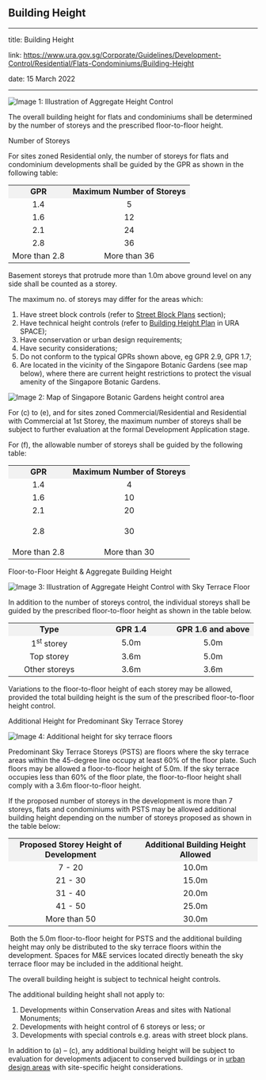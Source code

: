 ## Building Height
---
title: Building Height

link: https://www.ura.gov.sg/Corporate/Guidelines/Development-Control/Residential/Flats-Condominiums/Building-Height

date: 15 March 2022

---


![Image 1: Illustration of Aggregate Height Control](https://www.ura.gov.sg/-/media/Corporate/Guidelines/Development-control/Flats-Condominiums/F05_Building_Height.jpg?h=100%25&w=100%25)



The overall building height for flats and condominiums shall be determined by the number of storeys and the prescribed floor-to-floor height.

Number of Storeys

For sites zoned Residential only, the number of storeys for flats and condominium developments shall be guided by the GPR as shown in the following table:

<table><tbody><tr><td style="text-align: center; vertical-align: middle; background-color: #f2f2f2;"><strong>GPR</strong></td><td style="text-align: center; vertical-align: middle; background-color: #f2f2f2;"><strong>Maximum Number of Storeys</strong></td></tr><tr><td style="text-align: center; vertical-align: middle;">1.4</td><td style="text-align: center; vertical-align: middle;">5</td></tr><tr><td style="text-align: center; vertical-align: middle;">1.6</td><td style="text-align: center; vertical-align: middle;">12</td></tr><tr><td style="text-align: center; vertical-align: middle;">2.1</td><td style="text-align: center; vertical-align: middle;">24</td></tr><tr><td style="text-align: center; vertical-align: middle;">2.8</td><td style="text-align: center; vertical-align: middle;">36</td></tr><tr><td style="text-align: center; vertical-align: middle;">More than 2.8</td><td style="text-align: center; vertical-align: middle;">More than 36</td></tr></tbody></table>

  
Basement storeys that protrude more than 1.0m above ground level on any side shall be counted as a storey.

The maximum no. of storeys may differ for the areas which:

1.  Have street block controls (refer to [Street Block Plans](https://www.ura.gov.sg/Corporate/Guidelines/Development-Control/Residential/Flats-Condominiums/Street-Block-Plans) section);
2.  Have technical height controls (refer to [Building Height Plan](https://www.ura.gov.sg/maps/?service=BH) in URA SPACE);
3.  Have conservation or urban design requirements;
4.  Have security considerations;
5.  Do not conform to the typical GPRs shown above, eg GPR 2.9, GPR 1.7;
6.  Are located in the vicinity of the Singapore Botanic Gardens (see map below), where there are current height restrictions to protect the visual amenity of the Singapore Botanic Gardens.

![Image 2: Map of Singapore Botanic Gardens height control area](https://www.ura.gov.sg/-/media/Corporate/Guidelines/Development-control/Flats-Condominiums/Singapore-Botanic-Gardens.jpg?h=100%25&w=100%25)



For (c) to (e), and for sites zoned Commercial/Residential and Residential with Commercial at 1st Storey, the maximum number of storeys shall be subject to further evaluation at the formal Development Application stage.

For (f), the allowable number of storeys shall be guided by the following table:

<table><tbody><tr><td style="text-align: center; vertical-align: middle; background-color: #f2f2f2;"><strong>GPR</strong></td><td style="text-align: center; vertical-align: middle; background-color: #f2f2f2;"><strong>Maximum Number of Storeys</strong></td></tr><tr><td style="text-align: center; vertical-align: middle;">1.4</td><td style="text-align: center; vertical-align: middle;">4</td></tr><tr><td style="text-align: center; vertical-align: middle;">1.6</td><td style="text-align: center; vertical-align: middle;">10</td></tr><tr><td style="text-align: center; vertical-align: middle;">2.1</td><td style="text-align: center; vertical-align: middle;">20</td></tr><tr><td style="text-align: center; vertical-align: middle;">2.8</td><td style="text-align: center; vertical-align: middle;"><p>30</p></td></tr><tr><td style="text-align: center; vertical-align: middle;">More than 2.8</td><td style="text-align: center; vertical-align: middle;">More than 30</td></tr></tbody></table>

Floor-to-Floor Height & Aggregate Building Height

![Image 3: Illustration of Aggregate Height Control with Sky Terrace Floor](https://www.ura.gov.sg/-/media/Corporate/Guidelines/Development-control/Flats-Condominiums/F06_Floor_to_Floor_Height.jpg?h=100%25&w=100%25)



In addition to the number of storeys control, the individual storeys shall be guided by the prescribed floor-to-floor height as shown in the table below.

<table><tbody><tr><td style="text-align: center; vertical-align: middle; background-color: #f2f2f2; width: 33%;"><strong>Type</strong></td><td style="text-align: center; vertical-align: middle; background-color: #f2f2f2; width: 33%;"><strong>GPR 1.4</strong></td><td style="text-align: center; vertical-align: middle; background-color: #f2f2f2; width: 33%;"><strong>GPR 1.6 and above</strong></td></tr><tr><td style="text-align: center; vertical-align: middle;">1<sup>st</sup> storey</td><td style="text-align: center; vertical-align: middle;">5.0m</td><td style="text-align: center; vertical-align: middle;">5.0m</td></tr><tr><td style="text-align: center; vertical-align: middle;">Top storey</td><td style="text-align: center; vertical-align: middle;">3.6m</td><td style="text-align: center; vertical-align: middle;">5.0m</td></tr><tr><td style="text-align: center; vertical-align: middle;">Other storeys</td><td style="text-align: center; vertical-align: middle;">3.6m</td><td style="text-align: center; vertical-align: middle;">3.6m</td></tr></tbody></table>

  
Variations to the floor-to-floor height of each storey may be allowed, provided the total building height is the sum of the prescribed floor-to-floor height control.

Additional Height for Predominant Sky Terrace Storey

![Image 4: Additional height for sky terrace floors](https://www.ura.gov.sg/-/media/Corporate/Guidelines/Development-control/Commercial/C04_Additional_Height_for_Sky_Terrace_Floors.jpg?h=100%25&w=100%25)



Predominant Sky Terrace Storeys (PSTS) are floors where the sky terrace areas within the 45-degree line occupy at least 60% of the floor plate. Such floors may be allowed a floor-to-floor height of 5.0m. If the sky terrace occupies less than 60% of the floor plate, the floor-to-floor height shall comply with a 3.6m floor-to-floor height.

If the proposed number of storeys in the development is more than 7 storeys, flats and condominiums with PSTS may be allowed additional building height depending on the number of storeys proposed as shown in the table below:

<table><tbody><tr><td style="text-align: center; vertical-align: middle; background-color: #f2f2f2; width: 50%;"><strong>Proposed Storey Height of Development</strong></td><td style="text-align: center; vertical-align: middle; background-color: #f2f2f2; width: 50%;"><strong>Additional Building Height Allowed</strong></td></tr><tr><td style="text-align: center; vertical-align: middle;">7 - 20</td><td style="text-align: center; vertical-align: middle;">10.0m</td></tr><tr><td style="text-align: center; vertical-align: middle;">21 - 30</td><td style="text-align: center; vertical-align: middle;">15.0m</td></tr><tr><td style="text-align: center; vertical-align: middle;">31 - 40</td><td style="text-align: center; vertical-align: middle;">20.0m</td></tr><tr><td style="text-align: center; vertical-align: middle;">41 - 50</td><td style="text-align: center; vertical-align: middle;">25.0m</td></tr><tr><td style="text-align: center; vertical-align: middle;">More than 50</td><td style="text-align: center; vertical-align: middle;">30.0m</td></tr></tbody></table>

 Both the 5.0m floor-to-floor height for PSTS and the additional building height may only be distributed to the sky terrace floors within the development. Spaces for M&E services located directly beneath the sky terrace floor may be included in the additional height.

The overall building height is subject to technical height controls.

The additional building height shall not apply to:

1.  Developments within Conservation Areas and sites with National Monuments;
2.  Developments with height control of 6 storeys or less; or
3.  Developments with special controls e.g. areas with street block plans.

In addition to (a) – (c), any additional building height will be subject to evaluation for developments adjacent to conserved buildings or in [urban design areas](https://www.ura.gov.sg/Corporate/Guidelines/Urban-Design) with site-specific height considerations.



